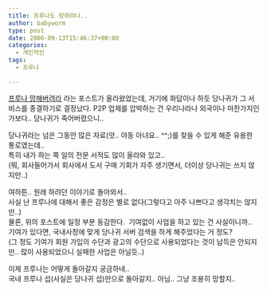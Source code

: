```yaml
---
title: 프루나도 망하려나..
author: babyworm
type: post
date: 2006-09-13T15:46:37+00:00
categories:
  - 개인적인
tags:
  - 프루나

---
```

[프루나 망해버려라][1] 라는 포스트가 올라왔었는데, 거기에 화답이나 하듯 당나귀가 그 서비스를 종결하기로 결정났다. P2P 업체를 압박하는 건 우리나라나 외국이나 마찬가지인가보다.. 당나귀가 죽어버렸으니..

당나귀라는 넘은 그동안 많은 자료(앗.. 야동 아녀요.. ^^;)를 찾을 수 있게 해준 유용한 통로였는데..  
특히 내가 하는 쪽 일의 전문 서적도 많이 올라와 있고..  
(뭐, 회사들어가서 회사에서 도서 구매 기회가 자주 생기면서, 더이상 당나귀는 쓰지 않지만..)

여하튼.. 원래 하려던 이야기로 돌아와서..  
사실 난 프루나에 대해서 좋은 감정은 별로 없다(그렇다고 아주 나쁘다고 생각치는 않지만..)  
물론, 위의 포스트에 일정 부분 동감한다.&nbsp; 기여없이 사업을 하고 있는 건 사실이니까..  
기여가 있다면, 국내사정에 맞게 당나귀 서버 검색을 하게 해주었다는 거 정도?  
(그 정도 기여가 회원 가입의 수단과 광고의 수단으로 사용되었다는 것이 납득은 안되지만.. 많이 사용되었으니 실패한 사업은 아닐듯..)

이제 프루나는 어떻게 돌아갈지 궁금하네..  
국내 프루나 섭(사실은 당나귀 섭)만으로 돌아갈지.. 아님.. 그냥 조용히 망할지..

 [1]: http://kdh7807.blogspot.com/2006/09/blog-post_13.html